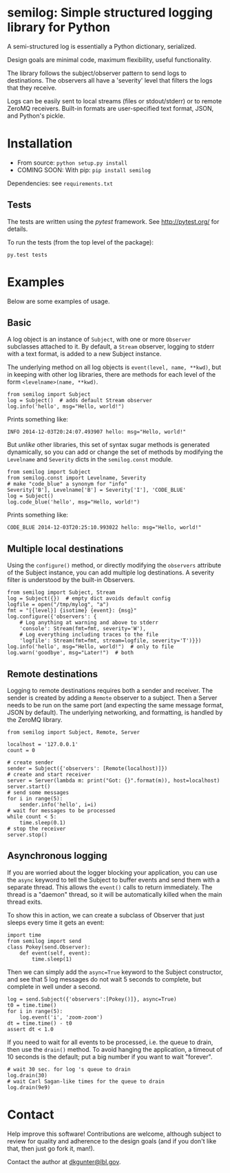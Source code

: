 # semilog: Simple structured logging library for Python

A semi-structured log is essentially a Python dictionary, serialized.

Design goals are minimal code, maximum flexibility, useful functionality.

The library follows the subject/observer pattern to send logs to destinations.
The observers all have a 'severity' level that filters the logs that they
receive.

Logs can be easily sent to local streams (files or stdout/stderr) or to
remote ZeroMQ receivers. Built-in formats are user-specified text format,
JSON, and Python's pickle.

# Installation

* From source: `python setup.py install`
* COMING SOON: With pip: `pip install semilog`

Dependencies: see `requirements.txt`

## Tests

The tests are written using the *pytest* framework.
See http://pytest.org/ for details.

To run the tests (from the top level of the package):
    
    py.test tests
    
# Examples

Below are some examples of usage.

## Basic

A log object is an instance of `Subject`, with one or more `Observer` subclasses 
attached to it. By default, a `Stream` observer, logging to stderr with a text
format, is added to a new Subject instance.

The underlying method on all
log objects is `event(level, name, **kwd)`, but in keeping with other log 
libraries, there are methods for each level of the form 
`<levelname>(name, **kwd)`. 

    from semilog import Subject
    log = Subject()  # adds default Stream observer
    log.info('hello', msg="Hello, world!")

Prints something like: 

    INFO 2014-12-03T20:24:07.493907 hello: msg="Hello, world!"

But _unlike_ other libraries, this set of syntax sugar
methods is generated dynamically, so you can add or change the set of methods
by modifying the `Levelname` and `Severity` dicts in the `semilog.const` module.

    from semilog import Subject
    from semilog.const import Levelname, Severity
    # make "code_blue" a synonym for "info"
    Severity['B'], Levelname['B'] = Severity['I'], 'CODE_BLUE'
    log = Subject()
    log.code_blue('hello', msg="Hello, world!")

Prints something like:

    CODE_BLUE 2014-12-03T20:25:10.993022 hello: msg="Hello, world!"

## Multiple local destinations

Using the `configure()` method, or directly modifying the `observers` attribute 
of the Subject instance, you can add multiple log destinations. 
A severity filter is understood by the built-in Observers.

    from semilog import Subject, Stream
    log = Subject({})  # empty dict avoids default config
    logfile = open("/tmp/mylog", "a")
    fmt = "[{level}] {isotime} {event}: {msg}"
    log.configure({'observers': {
        # Log anything at warning and above to stderr
        'console': Stream(fmt=fmt, severity='W'),
        # Log everything including traces to the file
        'logfile': Stream(fmt=fmt, stream=logfile, severity='T')}})
    log.info('hello', msg="Hello, world!")  # only to file
    log.warn('goodbye', msg="Later!")  # both

## Remote destinations

Logging to remote destinations requires both a sender and receiver. The sender is created by adding a `Remote` observer to a subject. Then a Server needs to be run on the same port (and expecting the same message format, JSON by default). The underlying networking, and formatting, is handled by the ZeroMQ library.

    from semilog import Subject, Remote, Server
    
    localhost = '127.0.0.1'
    count = 0
    
    # create sender
    sender = Subject({'observers': [Remote(localhost)]})
    # create and start receiver
    server = Server(lambda m: print("Got: {}".format(m)), host=localhost)
    server.start()
    # send some messages
    for i in range(5):
        sender.info('hello', i=i)
    # wait for messages to be processed
    while count < 5:
        time.sleep(0.1)
    # stop the receiver
    server.stop()

## Asynchronous logging

If you are worried about the logger blocking your application, you can use the `async` keyword to tell the Subject to buffer events and send them with a separate thread. This allows the `event()` calls to return immediately. The thread is a "daemon" thread, so it will be automatically killed when the main thread exits.

To show this in action, we can create a subclass of Observer that just sleeps every time it gets an event:

    import time
    from semilog import send
    class Pokey(send.Observer):
        def event(self, event):
            time.sleep(1)


Then we can simply add the `async=True` keyword to the Subject constructor, and see that 5 log messages do not wait 5 seconds to complete, but complete in well under a second.

    log = send.Subject({'observers':[Pokey()]}, async=True)
    t0 = time.time()
    for i in range(5):
        log.event('i', 'zoom-zoom')
    dt = time.time() - t0
    assert dt < 1.0

If you need to wait for all events to be processed, i.e. the queue to drain, then use the `drain()` method. To avoid hanging the application, a timeout of 10 seconds is the default; put a big number if you want to wait "forever".

    # wait 30 sec. for log 's queue to drain
    log.drain(30)
    # wait Carl Sagan-like times for the queue to drain
    log.drain(9e9)
    
# Contact

Help improve this software! Contributions are welcome, although subject to review for quality and adherence to the design goals (and if you don't like that, then just go fork it, man!).

Contact the author at <dkgunter@lbl.gov>.
